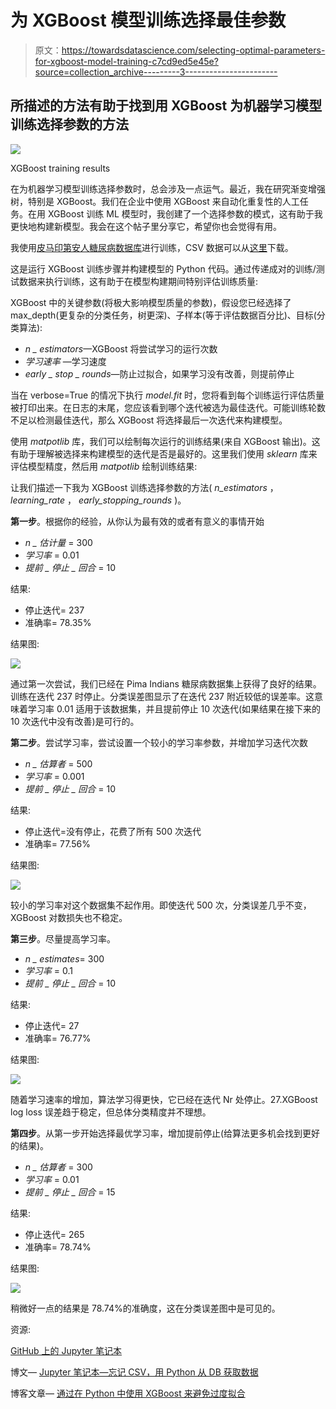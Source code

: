 # 为 XGBoost 模型训练选择最佳参数

> 原文：<https://towardsdatascience.com/selecting-optimal-parameters-for-xgboost-model-training-c7cd9ed5e45e?source=collection_archive---------3----------------------->

## 所描述的方法有助于找到用 XGBoost 为机器学习模型训练选择参数的方法

![](img/79342052fd5ba9adaf197f7a0b81995d.png)

XGBoost training results

在为机器学习模型训练选择参数时，总会涉及一点运气。最近，我在研究渐变增强树，特别是 XGBoost。我们在企业中使用 XGBoost 来自动化重复性的人工任务。在用 XGBoost 训练 ML 模型时，我创建了一个选择参数的模式，这有助于我更快地构建新模型。我会在这个帖子里分享它，希望你也会觉得有用。

我使用[皮马印第安人糖尿病数据库](https://raw.githubusercontent.com/jbrownlee/Datasets/master/pima-indians-diabetes.names)进行训练，CSV 数据可以从[这里](https://raw.githubusercontent.com/jbrownlee/Datasets/master/pima-indians-diabetes.data.csv)下载。

这是运行 XGBoost 训练步骤并构建模型的 Python 代码。通过传递成对的训练/测试数据来执行训练，这有助于在模型构建期间特别评估训练质量:

XGBoost 中的关键参数(将极大影响模型质量的参数)，假设您已经选择了 max_depth(更复杂的分类任务，树更深)、子样本(等于评估数据百分比)、目标(分类算法):

*   *n _ estimators*—XGBoost 将尝试学习的运行次数
*   *学习速率* —学习速度
*   *early _ stop _ rounds*—防止过拟合，如果学习没有改善，则提前停止

当在 verbose=True 的情况下执行 *model.fit* 时，您将看到每个训练运行评估质量被打印出来。在日志的末尾，您应该看到哪个迭代被选为最佳迭代。可能训练轮数不足以检测最佳迭代，那么 XGBoost 将选择最后一次迭代来构建模型。

使用 *matpotlib* 库，我们可以绘制每次运行的训练结果(来自 XGBoost 输出)。这有助于理解被选择来构建模型的迭代是否是最好的。这里我们使用 *sklearn* 库来评估模型精度，然后用 *matpotlib* 绘制训练结果:

让我们描述一下我为 XGBoost 训练选择参数的方法( *n_estimators* ， *learning_rate* ， *early_stopping_rounds* )。

**第一步**。根据你的经验，从你认为最有效的或者有意义的事情开始

*   *n _ 估计量* = 300
*   *学习率* = 0.01
*   *提前 _ 停止 _ 回合* = 10

结果:

*   停止迭代= 237
*   准确率= 78.35%

结果图:

![](img/9996dd7f51f2a5807c634742c84a4eb9.png)

通过第一次尝试，我们已经在 Pima Indians 糖尿病数据集上获得了良好的结果。训练在迭代 237 时停止。分类误差图显示了在迭代 237 附近较低的误差率。这意味着学习率 0.01 适用于该数据集，并且提前停止 10 次迭代(如果结果在接下来的 10 次迭代中没有改善)是可行的。

**第二步**。尝试学习率，尝试设置一个较小的学习率参数，并增加学习迭代次数

*   *n _ 估算者* = 500
*   *学习率* = 0.001
*   *提前 _ 停止 _ 回合* = 10

结果:

*   停止迭代=没有停止，花费了所有 500 次迭代
*   准确率= 77.56%

结果图:

![](img/cd0a4488439db76eef7fbdb49d7a70ee.png)

较小的学习率对这个数据集不起作用。即使迭代 500 次，分类误差几乎不变，XGBoost 对数损失也不稳定。

**第三步**。尽量提高学习率。

*   *n _ estimates*= 300
*   *学习率* = 0.1
*   *提前 _ 停止 _ 回合* = 10

结果:

*   停止迭代= 27
*   准确率= 76.77%

结果图:

![](img/de3ee8d678f7b446fc8d29943884541c.png)

随着学习速率的增加，算法学习得更快，它已经在迭代 Nr 处停止。27.XGBoost log loss 误差趋于稳定，但总体分类精度并不理想。

**第四步**。从第一步开始选择最优学习率，增加提前停止(给算法更多机会找到更好的结果)。

*   *n _ 估算者* = 300
*   *学习率* = 0.01
*   *提前 _ 停止 _ 回合* = 15

结果:

*   停止迭代= 265
*   准确率= 78.74%

结果图:

![](img/e96ecdfd517f92c5ea4bde9523db0df9.png)

稍微好一点的结果是 78.74%的准确度，这在分类误差图中是可见的。

资源:

[GitHub 上的 Jupyter 笔记本](https://github.com/abaranovskis-redsamurai/automation-repo/blob/master/diabetes_redsamurai_db.ipynb)

博文— [Jupyter 笔记本—忘记 CSV，用 Python 从 DB 获取数据](https://bit.ly/2I7VKhr)

博客文章— [通过在 Python 中使用 XGBoost 来避免过度拟合](https://machinelearningmastery.com/avoid-overfitting-by-early-stopping-with-xgboost-in-python/)